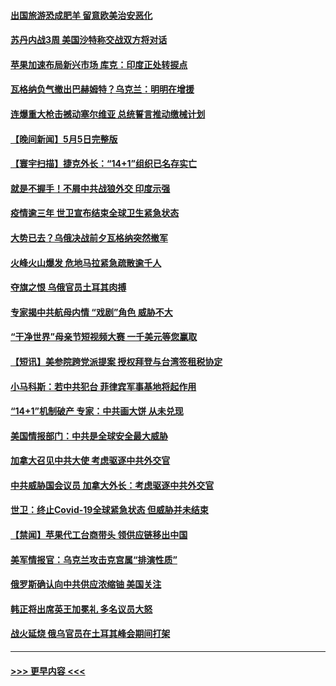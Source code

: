#### [出国旅游恐成肥羊 留意欧美治安恶化](../pages/prog202/a103705907.md?t=05061543) 
#### [苏丹内战3周 美国沙特称交战双方将对话](../pages/prog202/a103705896.md?t=05061543) 
#### [苹果加速布局新兴市场 库克：印度正处转捩点](../pages/prog202/a103705888.md?t=05061543) 
#### [瓦格纳负气撤出巴赫姆特？乌克兰：明明在增援](../pages/prog202/a103705862.md?t=05061543) 
#### [连爆重大枪击撼动塞尔维亚 总统誓言推动缴械计划](../pages/prog202/a103705834.md?t=05061543) 
#### [【晚间新闻】5月5日完整版](../pages/prog202/a103705766.md?t=05061543) 
#### [【寰宇扫描】捷克外长：“14+1”组织已名存实亡](../pages/prog202/a103705756.md?t=05061543) 
#### [就是不握手！不屑中共战狼外交 印度示强](../pages/prog202/a103705675.md?t=05061543) 
#### [疫情逾三年 世卫宣布结束全球卫生紧急状态](../pages/prog202/a103705669.md?t=05061543) 
#### [大势已去？乌俄决战前夕瓦格纳突然撤军](../pages/prog202/a103705672.md?t=05061543) 
#### [火峰火山爆发 危地马拉紧急疏散逾千人](../pages/prog202/a103705671.md?t=05061543) 
#### [夺旗之恨 乌俄官员土耳其肉搏](../pages/prog202/a103705668.md?t=05061543) 
#### [专家揭中共航母内情 “戏剧”角色 威胁不大](../pages/prog202/a103705344.md?t=05061543) 
#### [“干净世界”母亲节短视频大赛 一千美元等您赢取](../pages/prog202/a103705629.md?t=05061543) 
#### [【短讯】美参院跨党派提案 授权拜登与台湾签租税协定](../pages/prog202/a103705538.md?t=05061543) 
#### [小马科斯：若中共犯台 菲律宾军事基地将起作用](../pages/prog202/a103705539.md?t=05061543) 
#### [“14+1”机制破产 专家：中共画大饼 从未兑现](../pages/prog202/a103705540.md?t=05061543) 
#### [美国情报部门：中共是全球安全最大威胁](../pages/prog202/a103705537.md?t=05061543) 
#### [加拿大召见中共大使 考虑驱逐中共外交官](../pages/prog202/a103705458.md?t=05061543) 
#### [中共威胁国会议员 加拿大外长：考虑驱逐中共外交官](../pages/prog202/a103705536.md?t=05061543) 
#### [世卫：终止Covid-19全球紧急状态 但威胁并未结束](../pages/prog202/a103705518.md?t=05061543) 
#### [【禁闻】苹果代工台商带头 领供应链移出中国](../pages/prog202/a103705474.md?t=05061543) 
#### [美军情报官：乌克兰攻击克宫属“排演性质”](../pages/prog202/a103705450.md?t=05061543) 
#### [俄罗斯确认向中共供应浓缩铀 美国关注](../pages/prog202/a103705365.md?t=05061543) 
#### [韩正将出席英王加冕礼 多名议员大怒](../pages/prog202/a103705362.md?t=05061543) 
#### [战火延烧 俄乌官员在土耳其峰会期间打架](../pages/prog202/a103705357.md?t=05061543) 

----
#### [ >>> 更早内容 <<< ](../indexes/prog202-earlier.md)

